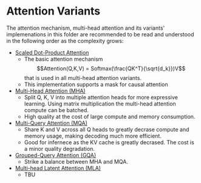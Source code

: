 # Attention Variants

The attention mechanism, multi-head attention and its variants' implemenations in this folder are recommended to be read and understood in the following order as the complexity grows:

- [Scaled Dot-Product Attention](./scaled_dot_product_attention/scaled_dot_product_attention.ipynb)
  - The basic attention mechanism 
    $$Attention(Q,K,V) = Softmax(\frac{QK^T}{\sqrt{d_k}})V$$ 
    that is used in all multi-head attention variants. 
  - This implementation supports a mask for causal attention
- [Multi-Head Attention (MHA)](./MHA/MHA.ipynb)
  - Split Q, K, V into multiple attention heads for more expressive learning. Using matrix multiplication the multi-head attention compute can be batched.
  - High quality at the cost of large compute and memory consumption.
- [Multi-Query Attention (MQA)](./MQA/MQA.ipynb)
  - Share K and V across all Q heads to greatly decrase compute and memory usage, making decoding much more efficient.
  - Good for infernece as the KV cache is greatly decrased. The cost is a minor quality degradation. 
- [Grouped-Query Attention (GQA)](./GQA/GQA.ipynb)
  - Strike a balance between MHA and MQA. 
- [Multi-head Latent Attention (MLA)](./MLA/MLA.ipynb)
  - TBU